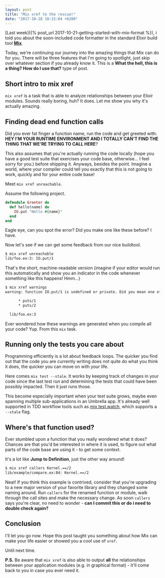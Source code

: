 ```yaml
---
layout: post
title: "Mix xref to the rescue!"
date: "2017-10-28 10:15:04 +0200"
---
```


[Last week]({% post_url 2017-10-21-getting-started-with-mix-format %}), i told you about the soon-included code formatter in the standard Elixir build tool [**Mix**](https://hexdocs.pm/mix/Mix.html).

Today, we're continuing our journey into the amazing things that Mix can do for you.
There will be three features that I'm going to spotlight, just skip over whatever section
if you already know it. This is a __What the hell, this is a thing? How do I use that?__ type of post.

## Short intro to mix xref
`mix xref` is a task that is able to analyze relationships between your Elixir modules.
Sounds really boring, huh? It does. Let me show you why it's actually amazing.

## Finding dead end function calls

Did you ever fat finger a function name, run the code and get greeted with:
**HEY I'M YOUR RUNTIME ENVIRONMENT AND I TOTALLY CAN'T FIND THE THING THAT WE'RE TRYING TO CALL HERE**?

This also assumes that you're actually running the code locally (hope you have a good test suite that exercises your code base, otherwise... I feel sorry for you.) before shipping it. Anyways, besides the point. Imagine a world, where your compiler could tell you exactly that this is not going to work, quickly and for your entire code base!

Meet `mix xref unreachable`.

Assume the following project.

```elixir
defmodule Greeter do
  def hello(name) do
    IO.put "Hello #{name}"
  end
end
```

Eagle eye, can you spot the error? Did you make one like these before? I have.

Now let's see if we can get some feedback from our nice buildtool.
```bash
$ mix xref unreachable
lib/foo.ex:3: IO.put/1
```

That's the short, machine-readable version (imagine if your editor would run this automatically and show you an indicator in the code whenever something like this happens! Hmm...)

```bash
$ mix xref warnings
warning: function IO.put/1 is undefined or private. Did you mean one of:

      * puts/1
      * puts/2

  lib/foo.ex:3
```

Ever wondered how these warnings are generated when you compile all your code? Yup. From this `mix` task.

## Running only the tests you care about

Programming efficiently is a lot about feedback loops. The quicker you find out that
the code you are currently writing does not quite do what you think it does, the quicker
you can move on with your life.

Here comes `mix test --stale`.
It works by keeping track of changes in your code since the last test run and determining the tests that could have been possibly impacted. Then it just runs those.

This become especially important when your test suite grows, maybe even spanning multiple sub-applications in an Umbrella app. It's already well supported in TDD workflow tools such as [mix test.watch](https://github.com/lpil/mix-test.watch), which supports a `--stale` flag.

## Where's that function used?

Ever stumbled upon a function that you really wondered what it does? Chances are that you'd be interested in where it is used, to figure out what parts of the code base are using it - to get some context.

It's a lot like __Jump to Definition__, just the other way around!


```bash
$ mix xref callers Kernel.==/2
lib/example/compare.ex:84: Kernel.==/2
```

Neat! If you think this example is contrived, consider that you're upgrading to a new major version of your favorite library and they changed some naming around. Run `callers` for the renamed function or module, walk through the call sites and make the necessary change. As soon `callers` says you're clear, no need to wonder - **can I commit this or do i need to double check again?**

## Conclusion
I'll let you go now. Hope this post taught you something about how Mix can make your life easier or showed you a cool use of `xref`.

Until next time.

**P.S.** Be aware that `mix xref` is also able to output **all** the relationships between your application modules (e.g. in graphical format) - it'll come back to you in case you ever need it.

